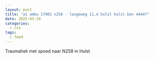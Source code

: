 ```yaml
---
layout: post
title: "a1 ambu 17902 n258 - langeweg 11,4 hulst hulst bon 44447"
date: 2025-03-24
categories: 
  - rss
tags: 
  - feed
---
```


Traumaheli met spoed naar N258 in Hulst
